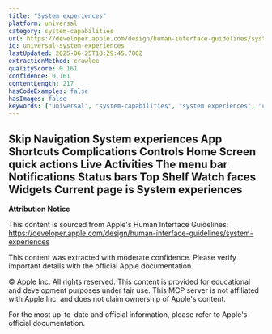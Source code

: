 ```yaml
---
title: "System experiences"
platform: universal
category: system-capabilities
url: https://developer.apple.com/design/human-interface-guidelines/system-experiences
id: universal-system-experiences
lastUpdated: 2025-06-25T18:29:45.780Z
extractionMethod: crawlee
qualityScore: 0.161
confidence: 0.161
contentLength: 217
hasCodeExamples: false
hasImages: false
keywords: ["universal", "system-capabilities", "system experiences", "controls", "navigation", "status", "system", "widgets"]
---
```

Skip Navigation
System experiences
App Shortcuts
Complications
Controls
Home Screen quick actions
Live Activities
The menu bar
Notifications
Status bars
Top Shelf
Watch faces
Widgets
Current page is System experiences
---

**Attribution Notice**

This content is sourced from Apple's Human Interface Guidelines: https://developer.apple.com/design/human-interface-guidelines/system-experiences

This content was extracted with moderate confidence. Please verify important details with the official Apple documentation.

© Apple Inc. All rights reserved. This content is provided for educational and development purposes under fair use. This MCP server is not affiliated with Apple Inc. and does not claim ownership of Apple's content.

For the most up-to-date and official information, please refer to Apple's official documentation.
